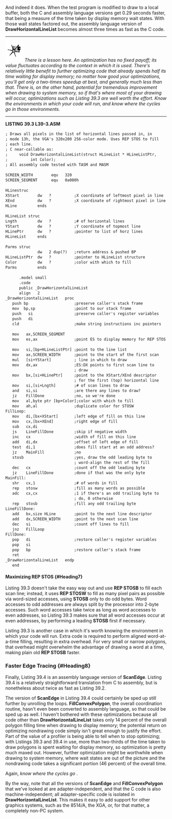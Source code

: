 And indeed it does. When the test program is modified to draw to a local
buffer, both the C and assembly language versions get 0.29 seconds
faster, that being a measure of the time taken by display memory wait
states. With those wait states factored out, the assembly language
version of **DrawHorizontalLineList** becomes almost three times as fast
as the C code.

  ------------------- --------------------------------------------------------------------------------------------------------------------------------------------------------------------------------------------------------------------------------------------------------------------------------------------------------------------------------------------------------------------------------------------------------------------------------------------------------------------------------------------------------------------------------------------------------------------------------------------------------
  ![](images/i.jpg)   *There is a lesson here. An optimization has no fixed payoff; its value fluctuates according to the context in which it is used. There's relatively little benefit to further optimizing code that already spends half its time waiting for display memory; no matter how good your optimizations, you'll get only a two-times speedup at best, and generally much less than that. There is, on the other hand, potential for tremendous improvement when drawing to system memory, so if that's where most of your drawing will occur, optimizations such as Listing 39.3 are well worth the effort.*
                      *Know the environments in which your code will run, and know where the cycles go in those environments.*
  ------------------- --------------------------------------------------------------------------------------------------------------------------------------------------------------------------------------------------------------------------------------------------------------------------------------------------------------------------------------------------------------------------------------------------------------------------------------------------------------------------------------------------------------------------------------------------------------------------------------------------------

**LISTING 39.3 L39-3.ASM**

    ; Draws all pixels in the list of horizontal lines passed in, in
    ; mode 13h, the VGA's 320x200 256-color mode. Uses REP STOS to fill
    ; each line.
    ; C near-callable as:
    ;     void DrawHorizontalLineList(struct HLineList * HLineListPtr,
    ;          int Color);
    ; All assembly code tested with TASM and MASM

    SCREEN_WIDTH        equ   320
    SCREEN_SEGMENT      equ   0a000h

    HLinestruc
    XStart        dw   ?          ;X coordinate of leftmost pixel in line
    XEnd          dw   ?          ;X coordinate of rightmost pixel in line
    HLine         ends

    HLineList struc
    Lngth         dw   ?          ;# of horizontal lines
    YStart        dw   ?          ;Y coordinate of topmost line
    HLinePtr      dw   ?          ;pointer to list of horz lines
    HLineList     ends

    Parms struc
                  dw   2 dup(?)   ;return address & pushed BP
    HLineListPtr  dw   ?          ;pointer to HLineList structure
    Color         dw   ?          ;color with which to fill
    Parms         ends

          .model small
          .code
          public _DrawHorizontalLineList
          align   2
    _DrawHorizontalLineList   proc
       push bp                    ;preserve caller's stack frame
       mov  bp,sp                 ;point to our stack frame
       push   si                  ;preserve caller's register variables
       push   di
       cld                        ;make string instructions inc pointers

       mov   ax,SCREEN_SEGMENT
       mov   es,ax                ;point ES to display memory for REP STOS

       mov   si,[bp+HLineListPtr] ;point to the line list
       mov   ax,SCREEN_WIDTH      ;point to the start of the first scan
       mul   [si+YStart]          ; line in which to draw
       mov   dx,ax                ;ES:DX points to first scan line to
                                  ; draw
       mov   bx,[si+HLinePtr]     ;point to the XStart/XEnd descriptor
                                  ; for the first (top) horizontal line
       mov   si,[si+Lngth]        ;# of scan lines to draw
       and   si,si                ;are there any lines to draw?
       jz    FillDone             ;no, so we're done
       mov   al,byte ptr [bp+Color];color with which to fill
       mov   ah,al                ;duplicate color for STOSW
    FillLoop:
       mov   di,[bx+XStart]       ;left edge of fill on this line
       mov   cx,[bx+XEnd]         ;right edge of fill
       sub   cx,di
       js    LineFillDone         ;skip if negative width
       inc   cx                   ;width of fill on this line
       add   di,dx                ;offset of left edge of fill
       test  di,1                 ;does fill start at an odd address?
       jz    MainFill             ;no
       stosb                      ;yes, draw the odd leading byte to
                                  ; word-align the rest of the fill
       dec   cx                   ;count off the odd leading byte
       jz    LineFillDone         ;done if that was the only byte
    MainFill:
       shr   cx,1                 ;# of words in fill
       rep   stosw                ;fill as many words as possible
       adc   cx,cx                ;1 if there's an odd trailing byte to
                                  ; do, 0 otherwise
       rep   stosb                ;fill any odd trailing byte
    LineFillDone:
       add   bx,size HLine        ;point to the next line descriptor
       add   dx,SCREEN_WIDTH      ;point to the next scan line
       dec   si                   ;count off lines to fill
       jnz   FillLoop
    FillDone:
       pop   di                   ;restore caller's register variables
       pop   si
       pop   bp                   ;restore caller's stack frame
       ret
    _DrawHorizontalLineList   endp
       end

#### Maximizing REP STOS {#Heading7}

Listing 39.3 doesn't take the easy way out and use **REP STOSB** to fill
each scan line; instead, it uses **REP STOSW** to fill as many pixel
pairs as possible via word-sized accesses, using **STOSB** only to do
odd bytes. Word accesses to odd addresses are always split by the
processor into 2-byte accesses. Such word accesses take twice as long as
word accesses to even addresses, so Listing 39.3 makes sure that all
word accesses occur at even addresses, by performing a leading **STOSB**
first if necessary.

Listing 39.3 is another case in which it's worth knowing the environment
in which your code will run. Extra code is required to perform aligned
word-at-a-time filling, resulting in extra overhead. For very small or
narrow polygons, that overhead might overwhelm the advantage of drawing
a word at a time, making plain old **REP STOSB** faster.

### Faster Edge Tracing {#Heading8}

Finally, Listing 39.4 is an assembly language version of **ScanEdge**.
Listing 39.4 is a relatively straightforward translation from C to
assembly, but is nonetheless about twice as fast as Listing 39.2.

The version of **ScanEdge** in Listing 39.4 could certainly be sped up
still further by unrolling the loops. **FillConvexPolygon**, the overall
coordination routine, hasn't even been converted to assembly language,
so that could be sped up as well. I haven't bothered with these
optimizations because all code other than **DrawHorizontalLineList**
takes only 14 percent of the overall polygon filling time when drawing
to display memory; the potential return on optimizing nondrawing code
simply isn't great enough to justify the effort. Part of the value of a
profiler is being able to tell when to stop optimizing; with Listings
39.3 and 39.4 in use, more than two-thirds of the time taken to draw
polygons is spent waiting for display memory, so optimization is pretty
much maxed out. However, further optimization might be worthwhile when
drawing to system memory, where wait states are out of the picture and
the nondrawing code takes a significant portion (46 percent) of the
overall time.

Again, *know where the cycles go* .

By the way, note that all the versions of **ScanEdge** and
**FillConvexPolygon** that we've looked at are adapter-independent, and
that the C code is also machine-independent; all adapter-specific code
is isolated in **DrawHorizontalLineList**. This makes it easy to add
support for other graphics systems, such as the 8514/A, the XGA, or, for
that matter, a completely non-PC system.
